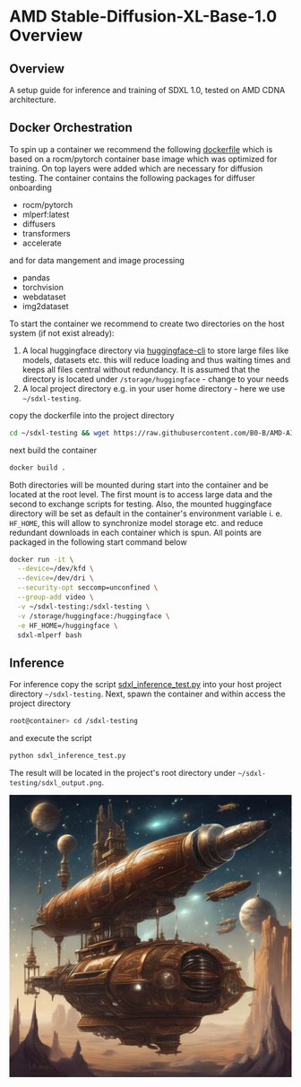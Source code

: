 # AMD Stable-Diffusion-XL-Base-1.0 Overview

## Overview
A setup guide for inference and training of SDXL 1.0, tested on AMD CDNA architecture.

## Docker Orchestration

To spin up a container we recommend the following [dockerfile](dockerfile) which is based on a rocm/pytorch container base image which was optimized for training. On top layers were added which are necessary for diffusion testing. 
The container contains the following packages for diffuser onboarding

- rocm/pytorch
- mlperf:latest
- diffusers
- transformers 
- accelerate 

and for data mangement and image processing

- pandas 
- torchvision 
- webdataset 
- img2dataset
  
To start the container we recommend to create two directories on the host system (if not exist already):

1. A local huggingface directory via [huggingface-cli](https://huggingface.co/docs/huggingface_hub/en/guides/cli) to store large files like models, datasets etc. this will reduce loading and thus waiting times and keeps all files central without redundancy. It is assumed that the directory is located under ``/storage/huggingface`` - change to your needs
2. A local project directory e.g. in your user home directory - here we use `~/sdxl-testing`.

copy the dockerfile into the project directory

```bash
cd ~/sdxl-testing && wget https://raw.githubusercontent.com/B0-B/AMD-AI-Scripts/refs/heads/main/AMD_SDXL-XL-Base-1.0/dockerfile
```

next build the container

```bash
docker build .
```

Both directories will be mounted during start into the container and be located at the root level. The first mount is to access large data and the second to exchange scripts for testing. Also, the mounted huggingface directory will be set as default in the container's environment variable i. e. `HF_HOME`, this will allow to synchronize model storage etc. and reduce redundant downloads in each container which is spun. All points are packaged in the following start command below

```bash
docker run -it \
  --device=/dev/kfd \
  --device=/dev/dri \
  --security-opt seccomp=unconfined \
  --group-add video \
  -v ~/sdxl-testing:/sdxl-testing \
  -v /storage/huggingface:/huggingface \
  -e HF_HOME=/huggingface \
  sdxl-mlperf bash
```


## Inference
For inference copy the script [sdxl_inference_test.py](sdxl_inference_test.py) into your host project directory `~/sdxl-testing`. Next, spawn the container and within access the project directory

```bash
root@container> cd /sdxl-testing
```

and execute the script 

```bash
python sdxl_inference_test.py
```

The result will be located in the project's root directory under ``~/sdxl-testing/sdxl_output.png``.

<img src=image.png>